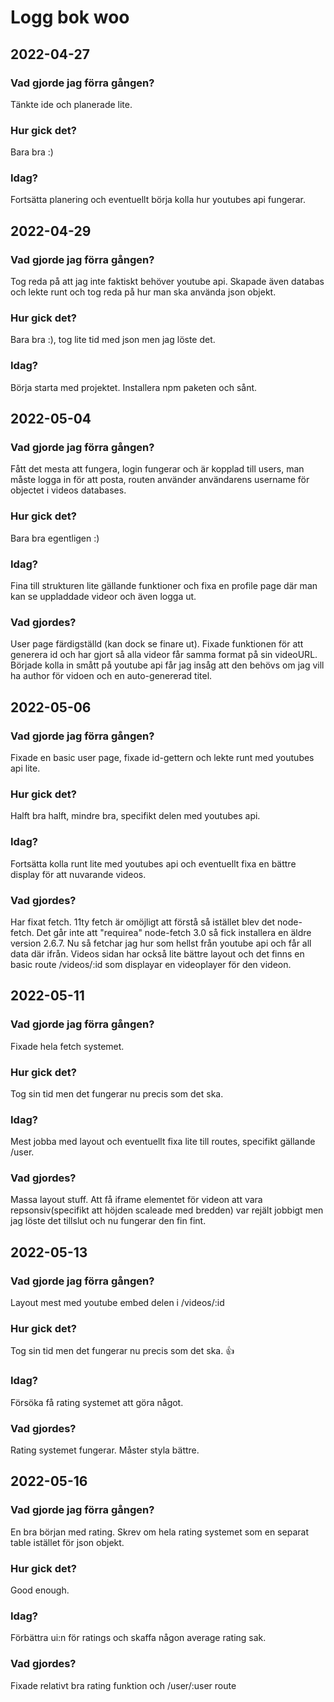 # Logg bok woo
## 2022-04-27
### Vad gjorde jag förra gången?
Tänkte ide och planerade lite.
### Hur gick det?
Bara bra :)
### Idag? 
Fortsätta planering och eventuellt börja kolla hur youtubes api fungerar.

## 2022-04-29
### Vad gjorde jag förra gången?
Tog reda på att jag inte faktiskt behöver youtube api. Skapade även databas och lekte runt och tog reda på hur man ska använda json objekt.
### Hur gick det?
Bara bra :), tog lite tid med json men jag löste det.
### Idag? 
Börja starta med projektet. Installera npm paketen och sånt.

## 2022-05-04
### Vad gjorde jag förra gången?
Fått det mesta att fungera, login fungerar och är kopplad till users, man måste logga in för att posta, routen använder användarens username för objectet i videos databases.
### Hur gick det?
Bara bra egentligen :)
### Idag? 
Fina till strukturen lite gällande funktioner och fixa en profile page där man kan se uppladdade videor och även logga ut.
### Vad gjordes? 
User page färdigställd (kan dock se finare ut). Fixade funktionen för att generera id och har gjort så alla videor får samma format
på sin videoURL. Började kolla in smått på youtube api får jag insåg att den behövs om jag vill ha author för vidoen och en auto-genererad titel.

## 2022-05-06
### Vad gjorde jag förra gången?
Fixade en basic user page, fixade id-gettern och lekte runt med youtubes api lite.
### Hur gick det?
Halft bra halft, mindre bra, specifikt delen med youtubes api.
### Idag? 
Fortsätta kolla runt lite med youtubes api och eventuellt fixa en bättre display för att nuvarande videos.
### Vad gjordes?
Har fixat fetch. 11ty fetch är omöjligt att förstå så istället blev det node-fetch. Det går inte att "requirea" node-fetch 3.0 så fick installera en äldre version 2.6.7. Nu så fetchar jag hur som hellst från youtube api och får all data där ifrån. Videos sidan har också lite bättre layout och det finns en basic route /videos/:id som displayar en videoplayer för den videon.

## 2022-05-11
### Vad gjorde jag förra gången?
Fixade hela fetch systemet.
### Hur gick det?
Tog sin tid men det fungerar nu precis som det ska.
### Idag? 
Mest jobba med layout och eventuellt fixa lite till routes, specifikt gällande /user.
### Vad gjordes?
Massa layout stuff. Att få iframe elementet för videon att vara repsonsiv(specifikt att höjden scaleade med bredden) var rejält jobbigt men jag löste det tillslut och nu fungerar den fin fint.

## 2022-05-13
### Vad gjorde jag förra gången?
Layout mest med youtube embed delen i /videos/:id
### Hur gick det?
Tog sin tid men det fungerar nu precis som det ska. 👍
### Idag? 
Försöka få rating systemet att göra något.
### Vad gjordes?
Rating systemet fungerar. Måster styla bättre.

## 2022-05-16
### Vad gjorde jag förra gången?
En bra början med rating. Skrev om hela rating systemet som en separat table istället för json objekt.
### Hur gick det?
Good enough.
### Idag? 
Förbättra ui:n för ratings och skaffa någon average rating sak.
### Vad gjordes?
Fixade relativt bra rating funktion och /user/:user route